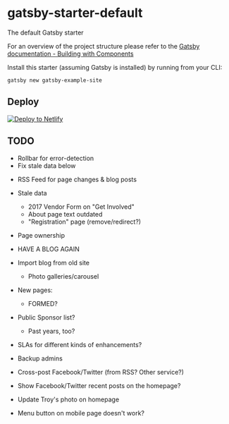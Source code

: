 # gatsby-starter-default
The default Gatsby starter

For an overview of the project structure please refer to the [Gatsby documentation - Building with Components](https://www.gatsbyjs.org/docs/building-with-components/)

Install this starter (assuming Gatsby is installed) by running from your CLI:
```
gatsby new gatsby-example-site
```

## Deploy

[![Deploy to Netlify](https://www.netlify.com/img/deploy/button.svg)](https://app.netlify.com/start/deploy?repository=https://github.com/gatsbyjs/gatsby-starter-default)

## TODO

- Rollbar for error-detection
- Fix stale data below


* RSS Feed for page changes & blog posts
* Stale data
    * 2017 Vendor Form on "Get Involved"
    * About page text outdated
    * "Registration" page (remove/redirect?)
* Page ownership
* HAVE A BLOG AGAIN
* Import blog from old site
    * Photo galleries/carousel
* New pages:
    * FORMED?
* Public Sponsor list?
    * Past years, too?

* SLAs for different kinds of enhancements?
* Backup admins
* Cross-post Facebook/Twitter (from RSS?  Other service?)
* Show Facebook/Twitter recent posts on the homepage?
* Update Troy's photo on homepage

* Menu button on mobile page doesn't work?
